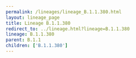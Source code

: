 ```yaml
---
permalink: /lineages/lineage_B.1.1.380.html
layout: lineage_page
title: Lineage B.1.1.380
redirect_to: ../lineage.html?lineage=B.1.1.380
lineage: B.1.1.380
parent: B.1.1
children: ['B.1.1.380']
---
```

